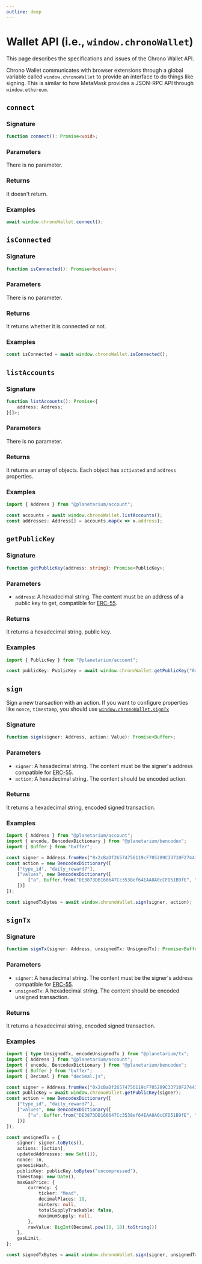 ```yaml
---
outline: deep
---
```


# Wallet API (i.e., `window.chronoWallet`)

This page describes the specifications and issues of the Chrono Wallet API.

Chrono Wallet communicates with browser extensions through a global variable called `window.chronoWallet` to provide an interface to do things like signing. This is similar to how MetaMask provides a JSON-RPC API through `window.ethereum`.

## `connect`

### Signature

```typescript
function connect(): Promise<void>;
```

### Parameters

There is no parameter.

### Returns

It doesn't return.

### Examples

```typescript
await window.chronoWallet.connect();
```

## `isConnected`

### Signature

```typescript
function isConnected(): Promise<boolean>;
```

### Parameters

There is no parameter.

### Returns

It returns whether it is connected or not.

### Examples

```typescript
const isConnected = await window.chronoWallet.isConnected();
```

## `listAccounts`

### Signature

```typescript
function listAccounts(): Promise<{
    address: Address;
}[]>;
```

### Parameters

There is no parameter.

### Returns

It returns an array of objects. Each object has `activated` and `address` properties.

### Examples

```typescript
import { Address } from "@planetarium/account";

const accounts = await window.chronoWallet.listAccounts();
const addresses: Address[] = accounts.map(x => x.address);
```

## `getPublicKey`

### Signature

```typescript
function getPublicKey(address: string): Promise<PublicKey>;
```

### Parameters

- `address`: A hexadecimal string. The content must be an address of a public key to get, compatible for [ERC-55](https://eips.ethereum.org/EIPS/eip-55).

### Returns

It returns a hexadecimal string, public key.

### Examples

```typescript
import { PublicKey } from "@planetarium/account";

const publicKey: PublicKey = await window.chronoWallet.getPublicKey("0x2cBaDf26574756119cF705289C33710F27443767");
```

## `sign`

Sign a new transaction with an action. If you want to configure properties like `nonce`, `timestamp`, you should use [`window.chronoWallet.signTx`](#window-chronowallet-signtx)

### Signature

```typescript
function sign(signer: Address, action: Value): Promise<Buffer>;
```

### Parameters

- `signer`: A hexadecimal string. The content must be the signer's address compatible for [ERC-55](https://eips.ethereum.org/EIPS/eip-55).
- `action`: A hexadecimal string. The content should be encoded action.

### Returns

It returns a hexadecimal string, encoded signed transaction.

### Examples

```typescript
import { Address } from "@planetarium/account";
import { encode, BencodexDictionary } from "@planetarium/bencodex";
import { Buffer } from "buffer";

const signer = Address.fromHex("0x2cBaDf26574756119cF705289C33710F27443767");
const action = new BencodexDictionary([
    ["type_id", "daily_reward7"],
    ["values", new BencodexDictionary([
        ["a", Buffer.from("DE3873DB166647Cc3538ef64EAA8A0cCFD51B9fE", "hex")]
    ])]
]);

const signedTxBytes = await window.chronoWallet.sign(signer, action);
```

## `signTx`

### Signature

```typescript
function signTx(signer: Address, unsignedTx: UnsignedTx): Promise<Buffer>;
```

### Parameters

- `signer`: A hexadecimal string. The content must be the signer's address compatible for [ERC-55](https://eips.ethereum.org/EIPS/eip-55).
- `unsignedTx`: A hexadecimal string. The content should be encoded unsigned transaction.

### Returns

It returns a hexadecimal string, encoded signed transaction.

### Examples

```typescript
import { type UnsignedTx, encodeUnsignedTx } from "@planetarium/tx";
import { Address } from "@planetarium/account";
import { encode, BencodexDictionary } from "@planetarium/bencodex";
import { Buffer } from "buffer";
import { Decimal } from "decimal.js";

const signer = Address.fromHex("0x2cBaDf26574756119cF705289C33710F27443767");
const publicKey = await window.chronoWallet.getPublicKey(signer);
const action = new BencodexDictionary([
    ["type_id", "daily_reward7"],
    ["values", new BencodexDictionary([
        ["a", Buffer.from("DE3873DB166647Cc3538ef64EAA8A0cCFD51B9fE", "hex")]
    ])]
]);

const unsignedTx = {
    signer: signer.toBytes(),
    actions: [action],
    updatedAddresses: new Set([]),
    nonce: 1n,
    genesisHash,
    publicKey: publicKey.toBytes("uncompressed"),
    timestamp: new Date(),
    maxGasPrice: {
        currency: {
            ticker: "Mead",
            decimalPlaces: 18,
            minters: null,
            totalSupplyTrackable: false,
            maximumSupply: null,
        },
        rawValue: BigInt(Decimal.pow(10, 18).toString())
    },
    gasLimit,
};

const signedTxBytes = await window.chronoWallet.sign(signer, unsignedTx);
```
